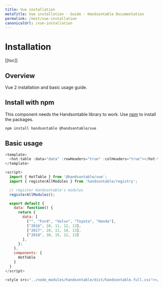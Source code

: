 ```yaml
---
title: Vue installation
metaTitle: Vue installation - Guide - Handsontable Documentation
permalink: /next/vue-installation
canonicalUrl: /vue-installation
---
```


# Installation

[[toc]]

## Overview

Vue 2 installation and basic usage guide.

## Install with npm

This component needs the Handsontable library to work. Use [npm](https://www.npmjs.com/package/@handsontable/vue) to install the packages.

```bash
npm install handsontable @handsontable/vue
```

## Basic usage

```js
<template>
  <hot-table :data="data" :rowHeaders="true" :colHeaders="true"></hot-table>
</template>

<script>
  import { HotTable } from '@handsontable/vue';
  import { registerAllModules } from 'handsontable/registry';

  // register Handsontable's modules
  registerAllModules();

  export default {
    data: function() {
      return {
        data: [
          ["", "Ford", "Volvo", "Toyota", "Honda"],
          ["2016", 10, 11, 12, 13],
          ["2017", 20, 11, 14, 13],
          ["2018", 30, 15, 12, 13]
        ],
      };
    },
    components: {
      HotTable
    }
  }
</script>

<style src="../node_modules/handsontable/dist/handsontable.full.css"></style>
```
